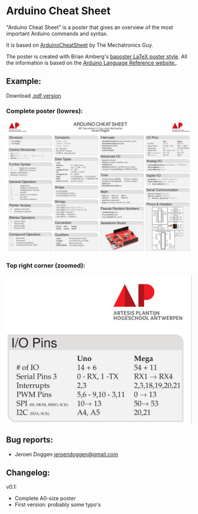Arduino Cheat Sheet
===================

"Arduino Cheat Sheet" is a poster that gives an overview of the most important Arduino commands and syntax.

It is based on [ArduinoCheatSheet](https://sites.google.com/site/mechatronicsguy/arduinocheatsheet "ArduinoCheatSheet") by The Mechatronics Guy.

The poster is created with Brian Amberg's [baposter LaTeX poster style](http://www.brian-amberg.de/uni/poster/ "baposter LaTeX poster style"). 
All the information is based on the [Arduino Language Reference website.](http://arduino.cc/en/Reference/HomePage "Arduino Language Reference website").


Example:
--------
Download [.pdf version](https://github.com/jeroendoggen/Arduino-cheat-sheet/blob/master/src/Arduino-Cheat-Sheet.pdf?raw=true)

### Complete poster (lowres):

![Complete poster (lowres)](examples/Arduino-Cheat-Sheet_v0.1.png?raw=true)

### Top right corner (zoomed):

![Top right corner (zoomed)](examples/Arduino-Cheat-Sheet_v0.1_zoomed.png?raw=true)


Bug reports:
------------
 * Jeroen Doggen <jeroendoggen@gmail.com>
 
Changelog:
----------
v0.1:
 * Complete A0-size poster
 * First version: probably some typo's
